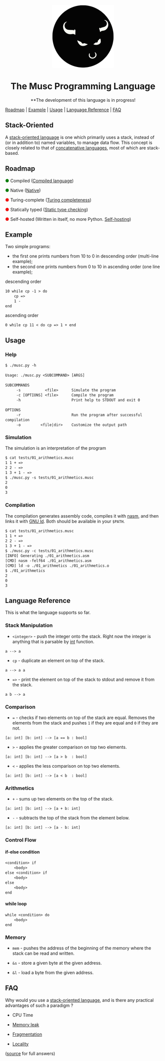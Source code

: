 <div align="center">
<p>
 <img width="200" src="dist/musc_logo.svg">
</p>
<h1>The Musc Programming Language</h1>


**The development of this language is in progress!<br>
</div>

[Roadmap](https://b0br4nks.github.io/musc/#roadmap) | [Example](https://b0br4nks.github.io/musc/#example) | [Usage](https://b0br4nks.github.io/musc/#usage) | [Language Reference](https://b0br4nks.github.io/musc/#language-reference) | [FAQ](https://b0br4nks.github.io/musc/#faq)

## Stack-Oriented

A [stack-oriented language](https://en.wikipedia.org/wiki/Stack-oriented_programming) is one which primarily uses a stack, instead of (or in addition to) named variables, to manage data flow. This concept is closely related to that of [concatenative languages](https://en.wikipedia.org/wiki/Concatenative_programming_language), most of which are stack-based.

## Roadmap
<span style="color: green;">●</span> Compiled ([Compiled language](https://en.wikipedia.org/wiki/Compiled_language))

<span style="color: green;">●</span> Native ([Native](https://en.wikipedia.org/wiki/Native_%28computing%29))

<span style="color: red;">●</span> Turing-complete ([Turing completeness](https://en.wikipedia.org/wiki/Turing_completeness))

<span style="color: red;">●</span> Statically typed ([Static type checking](https://en.wikipedia.org/wiki/Type_system#Static_type_checking))

<span style="color: red;">●</span> Self-hosted (Written in itself, no more Python. [Self-hosting](https://en.wikipedia.org/wiki/Self-hosting_(compilers)))

## Example
Two simple programs:
- the first one prints numbers from 10 to 0 in descending order (multi-line example);
- the second one prints numbers from 0 to 10 in ascending order (one line example);

descending order
```musc
10 while cp -1 > do
	cp =>
	1 -
end
```

ascending order
```
0 while cp 11 < do cp => 1 + end
```

## Usage
### Help
```console
$ ./musc.py -h

Usage: ./musc.py <SUBCOMMAND> [ARGS]

SUBCOMMANDS
     -s           <file>      Simulate the program
     -c [OPTIONS] <file>      Compile the program
     -h                       Print help to STDOUT and exit 0

OPTIONS
     -r                       Run the program after successful compilation
     -o         <file|dir>    Customize the output path
```

### Simulation
The simulation is an interpretation of the program
```console
$ cat tests/01_arithmetics.musc
1 1 + =>
2 2 - =>
1 3 + 1 - =>
$ ./musc.py -s tests/01_arithmetics.musc
2
0
3
```

### Compilation
The compilation generates assembly code, compiles it with [nasm](https://www.nasm.us/), and then links it with [GNU ld](https://www.gnu.org/software/binutils/). Both should be available in your `$PATH`.

```console
$ cat tests/01_arithmetics.musc
1 1 + =>
2 2 - =>
1 3 + 1 - =>
$ ./musc.py -c tests/01_arithmetics.musc
[INFO] Generating ./01_arithmetics.asm
[CMD] nasm -felf64 ./01_arithmetics.asm
[CMD] ld -o ./01_arithmetics ./01_arithmetics.o
$ ./01_arithmetics
2
0
3
```

## Language Reference

This is what the language supports so far.

### Stack Manipulation

- `<integer>` - push the integer onto the stack. Right now the integer is anything that is parsable by [int](https://docs.python.org/3/library/functions.html#int) function.
```
a --> a
```
- `cp` - duplicate an element on top of the stack.
```
a --> a a
```

- `=>` - print the element on top of the stack to stdout and remove it from the stack.
```
a b --> a
```

### Comparison

- `=` - checks if two elements on top of the stack are equal. Removes the elements from the stack and pushes `1` if they are equal and `0` if they are not.
```
[a: int] [b: int] --> [a == b : bool]
```
- `>` - applies the greater comparison on top two elements.
```
[a: int] [b: int] --> [a > b  : bool]
```
- `<` - applies the less comparison on top two elements.
```
[a: int] [b: int] --> [a < b  : bool]
```

### Arithmetics

- `+` - sums up two elements on the top of the stack.
```
[a: int] [b: int] --> [a + b: int]
```
- `-` - subtracts the top of the stack from the element below.
```
[a: int] [b: int] --> [a - b: int]
```

### Control Flow

#### if-else condition

```
<condition> if
    <body>
else <condition> if
    <body>
else
    <body>
end
```
#### while loop

```
while <condition> do
    <body>
end
```

### Memory

- `mem` - pushes the address of the beginning of the memory where the stack can be read and written.

- `&s` - store a given byte at the given address.

- `&l` - load a byte from the given address.

## FAQ
Why would you use a [stack-oriented language](https://en.wikipedia.org/wiki/Stack-oriented_programming), and is there any practical advantages of such a paradigm ?

* CPU Time 

* [Memory leak](https://en.wikipedia.org/wiki/Memory_leak) 

* [Fragmentation](https://en.wikipedia.org/wiki/Fragmentation_of_memory) 

* [Locality](https://www.cs.cornell.edu/courses/cs3110/2009fa/Lectures/lec24.html)

([source](https://stackoverflow.com/questions/5589999/why-use-a-stack-oriented-language/45818678#45818678) for full answers)
